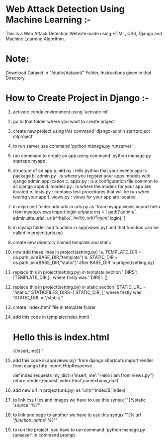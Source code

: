 # Web Attack Detection Using Machine Learning :-
This is a Web Attack Detection Website made using HTML, CSS, Django and Machine Learning Algorithm.

# Note: 
Download Dataset in "/static/dataset/" Folder, Instructions given in that Directory.

# How to Create Project in Django :-
1. activate conda environment using 'activate ml'

2. go to that folder where you want to create project

3. create new project using this command 'django-admin startproject mlproject'

4. to run server use command 'python manage.py runserver'

5. run command to create an app using command 'python manage.py startapp myapp'

6. structure of an app
	a. __init__.py : tells python that your events app is package
	b. admin.py : is where you register  your apps models with sjango admin application
	c. apps.py : is a configuration file common to all django apps
	d. models.py : is where the models for your app are located
	e. tests.py : contains test procedures that will be run when testing your app
	f. views.py : views for your app are located

7. in mlproject folder add urls in urls.py as 
	'from myapp.views import hello
	 from myapp.views import login
		urlpatterns = [
    					path('admin/', admin.site.urls),
    					url(r'^hello/$',hello),
    					url(r'^login/$',login),
			      	  ]'

8. in myapp folder add function in app(views.py) and that function can be called in project(urls.py)

9. create new directory named template and static

10. now add these lines in project(setting.py) 
	'a. TEMPLATE_DIR = os.path.join(BASE_DIR,"template")
	 b. STATIC_DIR = os.path.join(BASE_DIR,"static")'
	    after BASE_DIR in project(setting.py)

11. replace this in project(setting.py) in template section ''DIRS': [TEMPLATE_DIR,],' 
	where firsty was ''DIRS': [],'

12. replace this in project(setting.py) in static section      'STATIC_URL = '/static/'
								STATICFILES_DIRS=[
    											STATIC_DIR,
										 ]'
	where firstly was 'STATIC_URL = '/static/''
13. create 'index.html' file in template folder

14. add this code in template(index.html) 
   '<!DOCTYPE html>
	<html>
    		<head>
        		<meta charset="utf-8">
        		<title>First App</title>
    		</head>
    		<body>
        		<h1>Hello this is index.html</h1>
        		{{insert_me}}
    		</body>
	</html>'

15. add this code in app(views.py)
   'from django.shortcuts import render
	from django.http import HttpResponse

	def index(request):
    		my_dict={'insert_me':"Hello i am from views.py"}
    		return render(request,'index.html',context=my_dict)'

16. add new url in project(urls.py) as 'url(r'^index/$',index),'

17. to link css files and images we have to use this syntax '"{%static '_source_' %}"'

18. to link one page to another we have to use this syntax '"{% url '_function_name_' %}"'

19. to run the project, you have to run command 'python manage.py runsever' in command prompt
